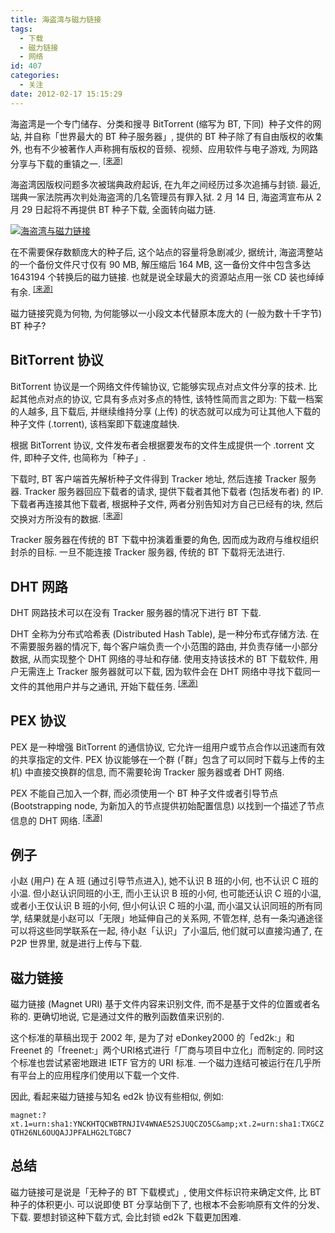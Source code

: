 ```yaml
---
title: 海盗湾与磁力链接
tags:
  - 下载
  - 磁力链接
  - 网络
id: 407
categories:
  - 关注
date: 2012-02-17 15:15:29
---
```


海盗湾是一个专门储存、分类和搜寻 BitTorrent (缩写为 BT, 下同)  种子文件的网站, 并自称「世界最大的 BT 种子服务器」, 提供的 BT 种子除了有自由版权的收集外, 也有不少被著作人声称拥有版权的音频、视频、应用软件与电子游戏, 为网路分享与下载的重镇之一. <sup>[[来源]](http://zh.wikipedia.org/zh/%E6%B5%B7%E7%9B%9C%E7%81%A3)</sup>

海盗湾因版权问题多次被瑞典政府起诉, 在九年之间经历过多次追捕与封锁. 最近, 瑞典一家法院再次判处海盗湾的几名管理员有罪入狱. 2 月 14 日, 海盗湾宣布从 2 月 29 日起将不再提供 BT 种子下载, 全面转向磁力链.

[![海盗湾与磁力链接](//beamnote-img.oss-cn-shanghai.aliyuncs.com/2012/the-pirate-bay-and-magnetic-link.jpg)](//beamnote-img.oss-cn-shanghai.aliyuncs.com/2012/the-pirate-bay-and-magnetic-link.jpg)<!-- more -->

在不需要保存数额庞大的种子后, 这个站点的容量将急剧减少, 据统计, 海盗湾整站的一个备份文件尺寸仅有 90 MB, 解压缩后 164 MB, 这一备份文件中包含多达 1643194 个转换后的磁力链接. 也就是说全球最大的资源站点用一张 CD 装也绰绰有余. <sup>[[来源]](http://cnbeta.com/articles/172140.htm)</sup>

磁力链接究竟为何物, 为何能够以一小段文本代替原本庞大的 (一般为数十千字节) BT 种子?

## BitTorrent 协议

BitTorrent 协议是一个网络文件传输协议, 它能够实现点对点文件分享的技术. 比起其他点对点的协议, 它具有多点对多点的特性, 该特性简而言之即为: 下载一档案的人越多, 且下载后, 并继续维持分享 (上传) 的状态就可以成为可让其他人下载的种子文件 (.torrent), 该档案即下载速度越快.

根据 BitTorrent 协议, 文件发布者会根据要发布的文件生成提供一个 .torrent 文件, 即种子文件, 也简称为「种子」.

下载时, BT 客户端首先解析种子文件得到 Tracker 地址, 然后连接 Tracker 服务器. Tracker 服务器回应下载者的请求, 提供下载者其他下载者 (包括发布者) 的 IP. 下载者再连接其他下载者, 根据种子文件, 两者分别告知对方自己已经有的块, 然后交换对方所没有的数据. <sup>[[来源]](http://zh.wikipedia.org/wiki/BitTorrent_(%E5%8D%8F%E8%AE%AE))</sup>

Tracker 服务器在传统的 BT 下载中扮演着重要的角色, 因而成为政府与维权组织封杀的目标. 一旦不能连接 Tracker 服务器, 传统的 BT 下载将无法进行.

## DHT 网路

DHT 网路技术可以在没有 Tracker 服务器的情况下进行 BT 下载.

DHT 全称为分布式哈希表 (Distributed Hash Table), 是一种分布式存储方法. 在不需要服务器的情况下, 每个客户端负责一个小范围的路由, 并负责存储一小部分数据, 从而实现整个 DHT 网络的寻址和存储. 使用支持该技术的 BT 下载软件, 用户无需连上 Tracker 服务器就可以下载, 因为软件会在 DHT 网络中寻找下载同一文件的其他用户并与之通讯, 开始下载任务. <sup>[[来源]](http://zh.wikipedia.org/wiki/BitTorrent_(%E5%8D%8F%E8%AE%AE)#DHT.E7.BD.91.E7.BB.9C)</sup>

## PEX 协议

PEX 是一种增强 BitTorrent 的通信协议, 它允许一组用户或节点合作以迅速而有效的共享指定的文件. PEX 协议能够在一个群 (「群」包含了可以同时下载与上传的主机) 中直接交换群的信息, 而不需要轮询 Tracker 服务器或者 DHT 网络.

PEX 不能自己加入一个群, 而必须使用一个 BT 种子文件或者引导节点 (Bootstrapping node, 为新加入的节点提供初始配置信息) 以找到一个描述了节点信息的 DHT 网络. <sup>[[来源]](http://en.wikipedia.org/wiki/Peer_exchange)</sup>

## 例子

小赵 (用户) 在 A 班 (通过引导节点进入), 她不认识 B 班的小何, 也不认识 C 班的小温. 但小赵认识同班的小王, 而小王认识 B 班的小何, 也可能还认识 C 班的小温, 或者小王仅认识 B 班的小何, 但小何认识 C 班的小温, 而小温又认识同班的所有同学, 结果就是小赵可以「无限」地延伸自己的关系网, 不管怎样, 总有一条沟通途径可以将这些同学联系在一起, 待小赵「认识」了小温后, 他们就可以直接沟通了, 在 P2P 世界里, 就是进行上传与下载.

## 磁力链接

磁力链接 (Magnet URI) 基于文件内容来识别文件, 而不是基于文件的位置或者名称的. 更确切地说, 它是通过文件的散列函数值来识别的.

这个标准的草稿出现于 2002 年, 是为了对 eDonkey2000 的「ed2k:」和 Freenet 的「freenet:」两个URI格式进行「厂商与项目中立化」而制定的. 同时这个标准也尝试紧密地跟进 IETF 官方的 URI 标准. 一个磁力连结可被运行在几乎所有平台上的应用程序们使用以下载一个文件.

因此, 看起来磁力链接与知名 ed2k 协议有些相似, 例如:

`magnet:?xt.1=urn:sha1:YNCKHTQCWBTRNJIV4WNAE52SJUQCZO5C&amp;xt.2=urn:sha1:TXGCZQTH26NL6OUQAJJPFALHG2LTGBC7`

## 总结

磁力链接可是说是「无种子的 BT 下载模式」, 使用文件标识符来确定文件, 比 BT 种子的体积更小. 可以说即使 BT 分享站倒下了, 也根本不会影响原有文件的分发、下载. 要想封锁这种下载方式, 会比封锁 ed2k 下载更加困难.
